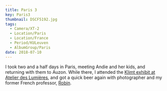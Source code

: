```yaml
---
title: Paris 3
key: Paris3
thumbnail: DSCF5192.jpg
tags:
  - Camera/XT-2
  - Location/Paris
  - Location/France
  - Period/KULeuven
  - AlbumGroup/Paris
date: 2018-07-10
---
```

I took two and a half days in Paris, meeting Andie and her kids, and returning with them to Auzon. While there, I attended the [Klimt exhibit at Atelier des Lumières](https://www.atelier-lumieres.com/en/gustav-klimt), and got a quick beer again with photographer and my former French professor, [Robin](https://unsplash.com/@robinoode).
